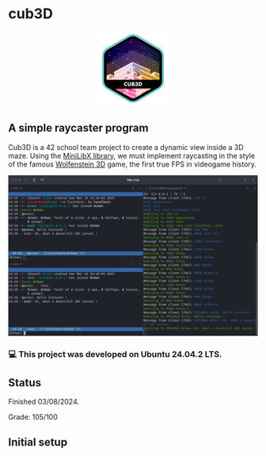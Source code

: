 # cub3D

<p align="center">
  <img src="https://github.com/ArenKae/ArenKae/blob/main/42%20badges/cub3de.png"/>
</p>

## A simple raycaster program
Cub3D is a 42 school team project to create a dynamic view inside a 3D maze. Using the [MiniLibX library](https://github.com/42Paris/minilibx-linux), we must implement raycasting in the style of the famous [Wolfenstein 3D](http://users.atw.hu/wolf3d/) game, the first true FPS in videogame history.

<p align="center">
  <img src="https://github.com/ArenKae/ArenKae/blob/main/screens/IRC.PNG">
</p>

### 💻 This project was developed on Ubuntu 24.04.2 LTS.

## Status
Finished 03/08/2024.

Grade: 105/100

## Initial setup
